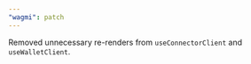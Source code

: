 ```yaml
---
"wagmi": patch
---
```


Removed unnecessary re-renders from  `useConnectorClient` and `useWalletClient`.

